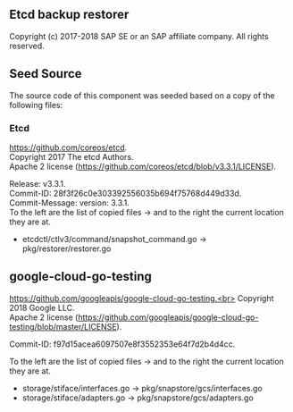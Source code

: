 ## Etcd backup restorer
Copyright (c) 2017-2018 SAP SE or an SAP affiliate company. All rights reserved.

## Seed Source

The source code of this component was seeded based on a copy of the following files:

### Etcd

https://github.com/coreos/etcd. <br>
Copyright 2017 The etcd Authors.<br>
Apache 2 license (https://github.com/coreos/etcd/blob/v3.3.1/LICENSE).

Release: v3.3.1.<br>
Commit-ID: 28f3f26c0e303392556035b694f75768d449d33d.<br>
Commit-Message: version: 3.3.1.<br>
To the left are the list of copied files -> and to the right the current location they are at.
* etcdctl/ctlv3/command/snapshot_command.go ->  pkg/restorer/restorer.go


## google-cloud-go-testing

https://github.com/googleapis/google-cloud-go-testing.<br>
Copyright 2018 Google LLC.<br>
Apache 2 license (https://github.com/googleapis/google-cloud-go-testing/blob/master/LICENSE).

Commit-ID: f97d15acea6097507e8f3552353e64f7d2b4d4cc.

To the left are the list of copied files -> and to the right the current location they are at.
* storage/stiface/interfaces.go ->  pkg/snapstore/gcs/interfaces.go
* storage/stiface/adapters.go -> pkg/snapstore/gcs/adapters.go
